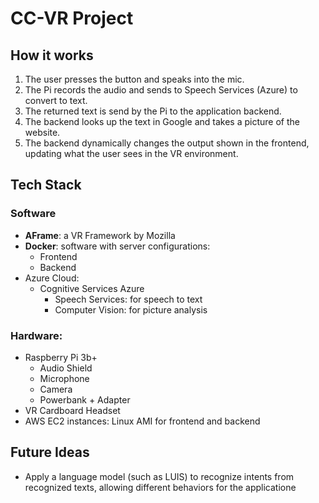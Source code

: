 # CC-VR Project



## How it works
1. The user presses the button and speaks into the mic.
2. The Pi records the audio and sends to Speech Services (Azure) to convert to text.
3. The returned text is send by the Pi to the application backend.
4. The backend looks up the text in Google and takes a picture of the website.
5. The backend dynamically changes the output shown in the frontend, updating what the user sees in the VR environment.

## Tech Stack

### Software
- **AFrame**: a VR Framework by Mozilla
- **Docker**: software with server configurations:
    - Frontend
    - Backend 
- Azure Cloud:
  - Cognitive Services Azure
    - Speech Services: for speech to text
    - Computer Vision: for picture analysis
### Hardware: 
  - Raspberry Pi 3b+ 
    - Audio Shield
    - Microphone
    - Camera 
    - Powerbank + Adapter
  - VR Cardboard Headset
  - AWS EC2 instances: Linux AMI for frontend and backend

## Future Ideas
- Apply a language model (such as LUIS) to recognize intents from recognized texts, allowing different behaviors for the applicatione 